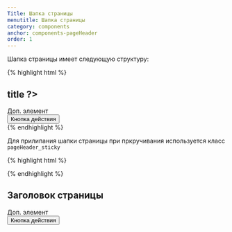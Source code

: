 ```yaml
---
Title: Шапка страницы
menutitle: Шапка страницы
category: components
anchor: components-pageHeader
order: 1
---
```


Шапка страницы имеет следующую структуру:

{% highlight html %}
<div class="pageHeader">
  <div class="pageHeader__left">
    <h2 class="pageHeader__title">
      <?= $this->title ?>
    </h2>
    <span class="label label-success ml-10">Доп. элемент</span>
  </div>
  <div class="pageHeader__right">
    <button class="btn-default">Кнопка действия</button>
  </div>
</div>
{% endhighlight %}

Для прилипания шапки страницы при пркручивания используется класс `pageHeader_sticky`

{% highlight html %}
<div class="pageHeader pageHeader_sticky">
{% endhighlight %}

<div class="bs-docs-example">
<div class="pageHeader pageHeader_sticky">
  <div class="pageHeader__left">
    <h2 class="pageHeader__title">
      Заголовок страницы
    </h2>
    <span class="label label-success ml-10">Доп. элемент</span>
  </div>
  <div class="pageHeader__right">
    <button class="btn-default">Кнопка действия</button>
  </div>
</div>
</div>
